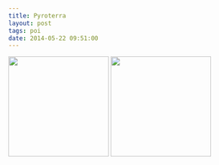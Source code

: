 ```yaml
---
title: Pyroterra
layout: post
tags: poi
date: 2014-05-22 09:51:00
---
```

<img width="200" src="https://fbcdn-sphotos-a-a.akamaihd.net/hphotos-ak-prn1/t31.0-8/10257169_744264705625133_8575121569265926690_o.jpg" />
<img width="200" src="https://fbcdn-sphotos-b-a.akamaihd.net/hphotos-ak-ash4/t31.0-8/10333541_744264248958512_4250568048340428755_o.jpg" />
